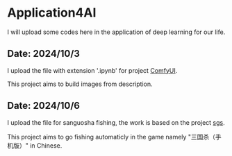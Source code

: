 # Application4AI
I will upload some codes here in the application of deep learning for our life.

## Date: 2024/10/3
I upload the file with extension '.ipynb' for project [ComfyUI](https://github.com/comfyanonymous/ComfyUI).

This project aims to build images from description.

## Date: 2024/10/6
I upload the file for sanguosha fishing, the work is based on the project [sgs](https://github.com/siriusnouers/sgs).

This project aims to go fishing automaticly in the game namely "三国杀（手机版）" in Chinese.

